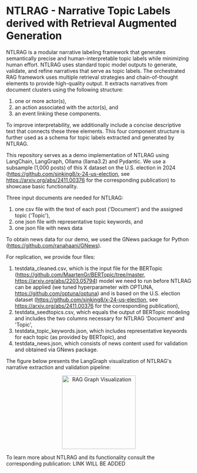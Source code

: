 # NTLRAG - Narrative Topic Labels derived with Retrieval Augmented Generation

NTLRAG is a modular narrative labeling framework that generates semantically precise and human-interpretable topic labels while minimizing human effort. NTLRAG uses standard topic model outputs to generate, validate, and refine narratives that serve as topic labels. The orchestrated RAG framework uses multiple retrieval strategies and chain-of-thought elements to provide high-quality output. It extracts narratives from document clusters using the following structure:

1. one or more actor(s),
2. an action associated with the actor(s), and
3. an event linking these components.
   
To improve interpretability, we additionally include a concise descriptive text that connects these three elements. This four component structure is further used as a schema for topic labels extracted and generated by NTLRAG.

This repository serves as a demo implementation of NTLRAG using LangChain, LangGraph, Ollama (llama3.2) and Pydantic. We use a subsample (1,000 posts) of this X dataset on the U.S. election in 2024 (https://github.com/sinking8/x-24-us-election, see https://arxiv.org/abs/2411.00376 for the corresponding publication) to showcase basic functionality.

Three input documents are needed for NTLRAG:

1. one csv file with the text of each post ('Document') and the assigned topic ('Topic'),
2. one json file with representative topic keywords, and
3. one json file with news data

To obtain news data for our demo, we used the GNews package for Python (https://github.com/ranahaani/GNews).

For replication, we provide four files:
1. testdata_cleaned.csv, which is the input file for the BERTopic (https://github.com/MaartenGr/BERTopic/tree/master, https://arxiv.org/abs/2203.05794) model we need to run before NTLRAG can be applied (we tuned hyperparameter with OPTUNA, https://github.com/optuna/optuna) and is based on the U.S. election dataset (https://github.com/sinking8/x-24-us-election, see https://arxiv.org/abs/2411.00376 for the corresponding publication),
2. testdata_seedtopics.csv, which equals the output of BERTopic modeling and includes the two columns necessary for NTLRAG 'Document' and 'Topic',
3. testdata_topic_keywords.json, which includes representative keywords for each topic (as provided by BERTopic), and
4. testdata_news.json, which consists of news content used for validation and obtained via GNews package.

The figure below presents the LangGraph visualization of NTLRAG's narrative extraction and validation pipeline:
<p align="center">
  <img src="/graph.png" width="200" alt="RAG Graph Visualization">
</p>

To learn more about NTLRAG and its functionality consult the corresponding publication: LINK WILL BE ADDED

